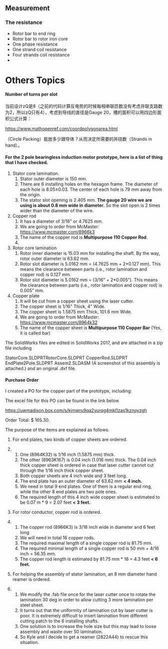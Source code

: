 ## Measurement

### The resistance

- Rotor bar to end ring
- Rotor bar to rotor iron core
- One phase resistance
- One strand coil resistance
- Four strands coil resistance
- 









# Others Topics

#### Number of turns per slot

当前设计zQ是8（之前的代码计算反电势的时候每相串联匝数没有考虑并联支路数为2，所以zQ只有4），考虑到导线的直径是Gauge 20，槽的面积可以用四边形面积公式计算：

<https://www.mathopenref.com/coordpolygonarea.html>

（Circle Packing）能放多少跟导体？从而决定所需要的并绕数（Strands in hand）。



#### For the 2 pole bearingless induction motor prototype, here is a list of thing that I have checked.

1. Stator core lamination.
   1. Stator outer diameter is 150 mm.
    2. There are 6 installing holes on the hexagon frame. The diameter of each hole is 8.05±0.03. The center of each hole is 79 mm away from the origin.
    3. The stator slot opening is 2.405 mm. **The gauge 20 wire we are using is about 0.8 mm wide in diameter.** So the slot open is 2 times wider than the diameter of the wire.
2. Copper rod
   1. It has a diameter of 3/16” or 4.7625 mm.
    2. We are going to order from McMaster: <https://www.mcmaster.com/8966k3>
    3. The name of the copper rod is **Multipurpose 110 Copper Rod**.
    4. 
3. Rotor core lamination
   1. Rotor inner diameter is 15.03 mm for installing the shaft. By the way, rotor outer diameter is 63.62 mm.
    2. Rotor slot diameter is 5.0162 mm = (4.7625 mm + 2*0.127 mm). This means the clearance between parts (i.e., rotor lamination and copper rod) is 0.127 mm.
    3. Rotor slot diameter is 5.0162 mm = (3/16” + 2*0.005”). This means the clearance between parts (i.e., rotor lamination and copper rod) is 0.005” mm.
4. Copper plate
   1. It will be cut from a copper sheet using the laser cutter.
    2. The copper sheet is 1/16" Thick, 4" Wide.
    3. The copper sheet is 1.5875 mm Thick, 101.6 mm Wide.
    4. We are going to order from McMaster: <https://www.mcmaster.com/8964k32>
    5. The name of the copper sheet is **Multipurpose 110 Copper Bar** (Yes, it is called bar)



The SolidWorks files are edited in SolidWorks 2017, and are attached in a zip file including

StatorCore.SLDPRTRotorCore.SLDPRT
CopperRod.SLDPRT
EndPlate2Pole.SLDPRT
Assem2.SLDASM (A screenshot of this assembly is attached.)
and an original .dxf file.





#### Purchase Order

I created a PO for the copper part of the prototype, including:

The excel file for this PO can be found in the link below

<https://uwmadison.box.com/s/kjmwru9qa2yurqg4mkl1zas1kznoyzgh>

Order Total: $ 165.30.



The purpose of the items are explained as follows.

1. For end plates, two kinds of copper sheets are ordered. 

2. 1. One (8964K32) is 1/16 inch (1.5875 mm) thick.
    2. The other (8963K167) is 0.04 inch (1.016 mm) thick. The 0.04 inch thick copper sheet is ordered in case that laser cutter cannot cut through the 1/16 inch thick copper sheet.
    3. Both copper sheets are 4 inch wide and 3 feet long.
    4. The end plate has an outer diameter of 63.62 mm **< 4 inch.**
    5. We need in total 9 end plates. One of them is a regular end ring, while the other 8 end plates are two pole ones.
    6. The required length of this 4 inch wide copper sheet is estimated to be 0.07 m * 9 = 2.07 feet **< 3 feet.**

3. For rotor conductor, copper rod is ordered.

4. 1. The copper rod (8966K3) is 3/16 inch wide in diameter and 6 feet long
    2. We will need in total 16 copper rods.
    3. The required maximal length of a single copper rod is 81.75 mm.
    4. The required minimal length of a single copper rod is 50 mm + 4/16 inch = 56.35 mm.
    5. The copper rod length is estimated by 81.75 mm * 16 = 4.3 feet **< 6 feet.**

5. For helping the assembly of stator lamination, an 8 mm diameter hand reamer is ordered.

6. 1. We modify the .fab file once for the laser cutter once to rotate the lamination 30 deg in order to allow cutting 3 more lamination per steel sheet.
    2. It turns out that the uniformity of lamination cut by laser cutter is poor. It is extremely difficult to insert lamination from different cutting patch to the 6 installing shafts.
    3. One solution is to increase the hole size but this may lead to loose assembly and waste over 50 lamination.
    4. So Kyle and I decide to get a reamer (2822A44) to rescue this situation.



